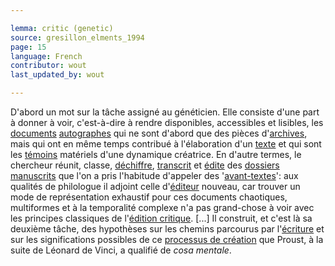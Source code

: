 ```yaml
---

lemma: critic (genetic)
source: gresillon_elments_1994
page: 15
language: French
contributor: wout
last_updated_by: wout

---
```


D'abord un mot sur la tâche assigné au généticien. Elle consiste d'une part à donner à voir, c'est-à-dire à rendre disponibles, accessibles et lisibles, les [documents](document.html) [autographes](manuscript.html) qui ne sont d'abord que des pièces d'[archives](archive.html), mais qui ont en même temps contribué à l'élaboration d'un [texte](text.html) et qui sont les [témoins](witness.html) matériels d'une dynamique créatrice. En d'autre termes, le chercheur réunit, classe, [déchiffre](deciphering.html), [transcrit](transcription.html) et [édite](editing.html) des [dossiers manuscrits](geneticDossier.html) que l'on a pris l'habitude d'appeler des '[avant-textes](avantTexte)': aux qualités de philologue il adjoint celle d'[éditeur](editorScholarly.html) nouveau, car trouver un mode de représentation exhaustif pour ces documents chaotiques, multiformes et à la temporalité complexe n'a pas grand-chose à voir avec les principes classiques de l'[édition critique](editionCritical.html). [...] Il construit, et c'est là sa deuxième tâche, des hypothèses sur les chemins parcourus par l'[écriture](writingProcess.html) et sur les significations possibles de ce [processus de création](genesis.html) que Proust, à la suite de Léonard de Vinci, a qualifié de _cosa mentale_.
